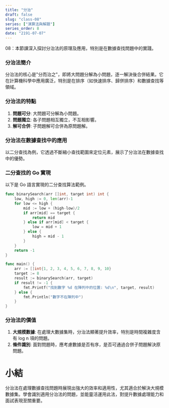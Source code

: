 ```yaml
---
title: "分治"
draft: false
slug: "class-08"
series: ["演算法與解題"]
series_order: 8
date: "2191-07-07"
---
```

08：本節課深入探討分治法的原理及應用，特別是在數據查找問題中的實踐。

### 分治法簡介
分治法的核心是"分而治之"，即將大問題分解為小問題，逐一解決後合併結果。它在計算機科學中應用廣泛，特別是在排序（如快速排序、歸併排序）和數據查找等領域。

### 分治法的特點
1. **問題可分**: 大問題可分解為小問題。
2. **問題獨立**: 各子問題相互獨立，不互相影響。
3. **解可合併**: 子問題解可合併為原問題解。

### 分治法在數據查找中的應用
以二分查找為例，它透過不斷縮小查找範圍來定位元素，展示了分治法在數據查找中的優勢。

### 二分查找的 Go 實現
以下是 Go 語言實現的二分查找算法範例。

```go
func binarySearch(arr []int, target int) int {
    low, high := 0, len(arr)-1
    for low <= high {
        mid := low + (high-low)/2
        if arr[mid] == target {
            return mid
        } else if arr[mid] < target {
            low = mid + 1
        } else {
            high = mid - 1
        }
    }
    return -1
}

func main() {
    arr := []int{1, 2, 3, 4, 5, 6, 7, 8, 9, 10}
    target := 8
    result := binarySearch(arr, target)
    if result != -1 {
        fmt.Printf("找到數字 %d 在陣列中的位置: %d\n", target, result)
    } else {
        fmt.Println("數字不在陣列中")
    }
}
```

### 分治法的價值
1. **大規模數據**: 在處理大數據集時，分治法顯著提升效率，特別是時間複雜度含有 log n 項的問題。
2. **條件識別**: 面對問題時，應考慮數據是否有序，是否可通過合併子問題解決原問題。

# 小結
分治法在處理數據查找問題時展現出強大的效率和適用性，尤其適合於解決大規模數據集。學會識別適用分治法的問題，並能靈活運用此法，對提升數據處理能力和面試表現至關重要。